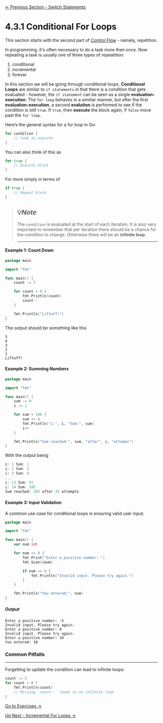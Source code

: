 [← Previous Section - Switch Statements](../Section%204.2%20-%20Switch%20Statements/4.2%20Switch%20Statements.md)

# 4.3.1 Conditional For Loops

This section starts with the second part of [Control Flow](../Section%204%20-%20Control%20Flow.md) - namely, repetition.

In programming, it's often necessary to do a task more than once. Now repeating a task is usually one of three types of repeatition:

1. conditional
2. incremental
3. forever

In this section we will be going through conditional loops. **Conditional Loops** are similar to `if statements` in that there is a condition that gets evaluated - however, the `if statement` can be seen as a single **evaluation-execution**. The `for loop` behaves in a similiar manner, but after the first **evaluation-execution**, a second **evalution** is performed to see if the condition is still `true`. If `true`, then **execute** the block again, if `false` move past the `for loop`.

Here’s the general syntax for a for loop in Go:

```go
for condition {
    // Code to execute
}
```

You can also think of this as

```go
for true {
    // Execute block
}
```

For more simply in terms of 

```go
if true {
    // Repeat block
}
```

> 💡*Note*
> ---
> The `condition` is evaluated at the start of each iteration. It is also very important to remember that per iteration there should be a chance for the condition to change. Otherwise there will be an **infinite loop**.
> 
> ---

#### Example 1: Count Down

```go
package main

import "fmt"

func main() {
    count := 5

    for count > 0 {
        fmt.Println(count)
        count--
    }

    fmt.Println("Liftoff!")
}
```

The output should be something like this

```
5
4
3
2
1
Liftoff!
```

#### Example 2: Summing Numbers

```go
package main

import "fmt"

func main() {
    sum := 0
    i := 1

    for sum < 100 {
        sum += i
        fmt.Println("i:", i, "Sum:", sum)
        i++
    }

    fmt.Println("Sum reached:", sum, "after", i, "attemps")
}
```

With the output being

```go
i: 1 Sum: 1
i: 2 Sum: 3
i: 3 Sum: 6
...
i: 13 Sum: 91
i: 14 Sum: 105
Sum reached: 105 after 15 attempts
```

#### Example 3: Input Validation

A common use case for conditional loops is ensuring valid user input.

```go
package main

import "fmt"

func main() {
    var num int

    for num <= 0 {
        fmt.Print("Enter a positive number: ")
        fmt.Scan(&num)

        if num <= 0 {
            fmt.Println("Invalid input. Please try again.")
        }
    }

    fmt.Println("You entered:", num)
}
```

##### Output
```
Enter a positive number: -5
Invalid input. Please try again.
Enter a positive number: 0
Invalid input. Please try again.
Enter a positive number: 10
You entered: 10
```

### Common Pitfalls
---

Forgetting to update the condition can lead to infinite loops:

```go
count := 5
for count > 0 {
    fmt.Println(count)
    // Missing `count--` leads to an infinite loop
}
```




[Go to Exercises →](../../../Exercises/section4/section4-3/4-3-1/exercises.go)

[Up Next - Incremental For Loops →](4.3.2%20Incremental%20For%20Loops.md)